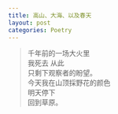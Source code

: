 ```yaml
---
title: 高山、大海、以及春天
layout: post
categories: Poetry
---
```

> 千年前的一场大火里<br>我死去    从此<br>只剩下观察者的盼望。<br>今天我在山顶採野花的颜色<br>明天停下<br>回到草原。